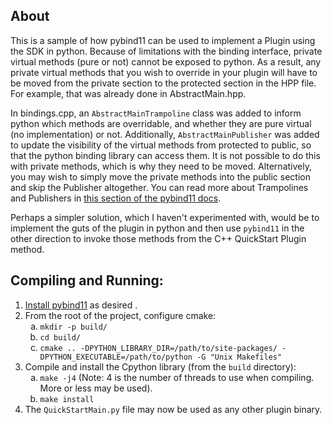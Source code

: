 ## About

This is a sample of how pybind11 can be used to implement a Plugin using the SDK in python. Because of limitations with the binding interface, private virtual methods (pure or not) cannot be exposed to python. As a result, any private virtual methods that you wish to override in your plugin will have to be moved from the private section to the protected section in the HPP file. For example, that was already done in AbstractMain.hpp.

In bindings.cpp, an `AbstractMainTrampoline` class was added to inform python which methods are overridable, and whether they are pure virtual (no implementation) or not. Additionally, `AbstractMainPublisher` was added to update the visibility of the virtual methods from protected to public, so that the python binding library can access them. It is not possible to do this with private methods, which is why they need to be moved. Alternatively, you may wish to simply move the private methods into the public section and skip the Publisher altogether. You can read more about Trampolines and Publishers in [this section of the pybind11 docs](https://pybind11.readthedocs.io/en/stable/advanced/classes.html#).

Perhaps a simpler solution, which I haven't experimented with, would be to implement the guts of the plugin in python and then use `pybind11` in the other direction to invoke those methods from the C++ QuickStart Plugin method.

## Compiling and Running:

1. [Install pybind11](https://pybind11.readthedocs.io/en/stable/installing.html) as desired .
2. From the root of the project, configure cmake:
   <ol type="a">
    <li><code>mkdir -p build/</code></li>
    <li><code>cd build/</code></li>
    <li><code>cmake .. -DPYTHON_LIBRARY_DIR=/path/to/site-packages/ -DPYTHON_EXECUTABLE=/path/to/python -G "Unix Makefiles"</code></li>
   </ol>
3. Compile and install the Cpython library (from the `build` directory):
   <ol type="a">
    <li><code>make -j4</code> (Note: 4 is the number of threads to use when compiling. More or less may be used).</li>
    <li><code>make install</code></li>
   </ol>
4. The `QuickStartMain.py` file may now be used as any other plugin binary.